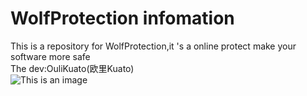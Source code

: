 # WolfProtection infomation
This is a repository for WolfProtection,it 's a online protect make your software more safe
<br>
The dev:OuliKuato(欧里Kuato)
<br>
![This is an image](https://avatars.githubusercontent.com/u/105092215?s=400&u=90a70cad882f77c331082bd39fb854e9bc712158&v=4)
